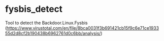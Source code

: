# fysbis_detect
Tool to detect the Backdoor.Linux.Fysbis (https://www.virustotal.com/en/file/8bca0031f3b691421cb15f9c6e71ce193355d2d8cf2b190438b6962761d0c6bb/analysis/)